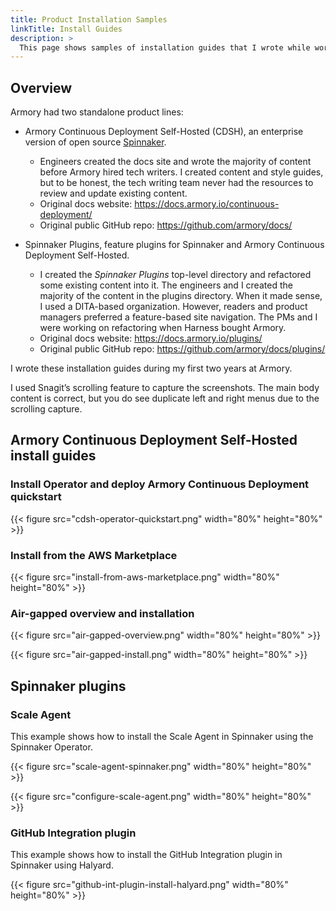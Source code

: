 ```yaml
---
title: Product Installation Samples
linkTitle: Install Guides
description: >
  This page shows samples of installation guides that I wrote while working for Armory.
---
```


## Overview

Armory had two standalone product lines:

* Armory Continuous Deployment Self-Hosted (CDSH), an enterprise version of open source [Spinnaker](https://spinnaker.io/).

  * Engineers created the docs site and wrote the majority of content before Armory hired tech writers. I created content and style guides, but to be honest, the tech writing team never had the resources to review and update existing content.
  * Original docs website: https://docs.armory.io/continuous-deployment/
  * Original public GitHub repo: https://github.com/armory/docs/

* Spinnaker Plugins, feature plugins for Spinnaker and Armory Continuous Deployment Self-Hosted.

  * I created the _Spinnaker Plugins_ top-level directory and refactored some existing content into it. The engineers and I created the majority of the content in the plugins directory. When it made sense, I used a DITA-based organization. However, readers and product managers preferred a feature-based site navigation. The PMs and I were working on refactoring when Harness bought Armory.
  * Original docs website: https://docs.armory.io/plugins/
  * Original public GitHub repo: https://github.com/armory/docs/plugins/

I wrote these installation guides during my first two years at Armory.

I used Snagit’s scrolling feature to capture the screenshots. The main body content is correct, but you do see duplicate left and right menus due to the scrolling capture.

## Armory Continuous Deployment Self-Hosted install guides

### Install Operator and deploy Armory Continuous Deployment quickstart

{{< figure src="cdsh-operator-quickstart.png" width="80%" height="80%" >}}

### Install from the AWS Marketplace

{{< figure src="install-from-aws-marketplace.png" width="80%" height="80%" >}}

### Air-gapped overview and installation

{{< figure src="air-gapped-overview.png" width="80%" height="80%" >}}

{{< figure src="air-gapped-install.png" width="80%" height="80%" >}}

## Spinnaker plugins

### Scale Agent

This example shows how to install the Scale Agent in Spinnaker using the Spinnaker Operator.

{{< figure src="scale-agent-spinnaker.png" width="80%" height="80%" >}}

{{< figure src="configure-scale-agent.png" width="80%" height="80%" >}}


### GitHub Integration plugin

This example shows how to install the GitHub Integration plugin in Spinnaker using Halyard.

{{< figure src="github-int-plugin-install-halyard.png" width="80%" height="80%" >}}